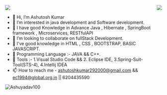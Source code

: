 <img align="right" src="https://visitor-badge.laobi.icu/badge?page_id=salesp07.salesp07" />

<img src="https://user-images.githubusercontent.com/115187902/230603133-52eedb90-6313-41ef-86a6-122ec3848e19.gif">

- 👋 Hi, I’m Ashutosh Kumar
- 👀 I’m interested in java development and Software development.
- 🌱 I have good Knowledge in Advance Java , Hibernate , SpringBoot framework , Microservices, RESTfulAPI  
- 💞️ I’m looking to collaborate on fullStack Development.
- 👀 I've good knowledge in HTML , CSS , BOOTSTRAP, BASIC JAVASCRIPT.
- 👀 Programming Language :-  JAVA &&  C++.
- 👀 Tools :- 1.Visual Studio Code && 2. Eclipse IDE, 3.Spring-Suit-Tool(STS-4), 4.Intellij IDEA
- 📫 How to reach me - ashutoshkumar292000@gmail.com  && ec1994@global.org.in || 6204435590



<p>
<img align="center" src="https://github-readme-streak-stats.herokuapp.com/?user=Ashuyadav100&" alt="Ashuyadav100"/>
</p>

<!---
Ashuyadav100/Ashuyadav100 is a ✨ special ✨ repository because its `README.md` (this file) appears on your GitHub profile.
You can click the Preview link to take a look at your changes.
--->

